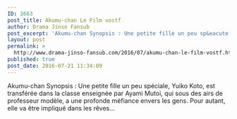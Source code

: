 ```yaml
---
ID: 2663
post_title: Akumu-chan Le Film vostf
author: Drama Jinso Fansub
post_excerpt: 'Akumu-chan Synopsis : Une petite fille un peu sp&eacute;ciale, Yuiko Koto, est transf&eacute;r&eacute;e dans la classe enseign&eacute;e par Ayami Mutoi, qui sous des airs de professeur mod&egrave;le, a une profonde m&eacute;fiance envers les gens. Pour autant, elle va &ecirc;tre impliqu&eacute; dans les r&ecirc;ves...'
layout: post
permalink: >
  http://www.drama-jinso-fansub.com/2016/07/akumu-chan-le-film-vostf.html
published: true
post_date: 2016-07-21 11:34:09
---
```

Akumu-chan Synopsis : Une petite fille un peu spéciale, Yuiko Koto, est transférée dans la classe enseignée par Ayami Mutoi, qui sous des airs de professeur modèle, a une profonde méfiance envers les gens. Pour autant, elle va être impliqué dans les rêves...